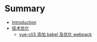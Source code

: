 # Summary

* [Introduction](README.md)
* [技术优化](project/README.md)
    * [vue-cli3 添加 babel 及优化 webpack](project/中台环境配置优化.md)

